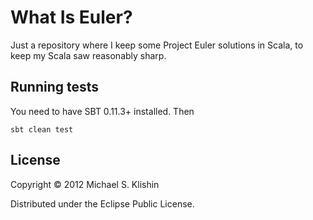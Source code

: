 # What Is Euler?

Just a repository where I keep some Project Euler solutions in Scala, to keep my Scala saw reasonably sharp.



## Running tests

You need to have SBT 0.11.3+ installed. Then

    sbt clean test



## License

Copyright © 2012 Michael S. Klishin

Distributed under the Eclipse Public License.
